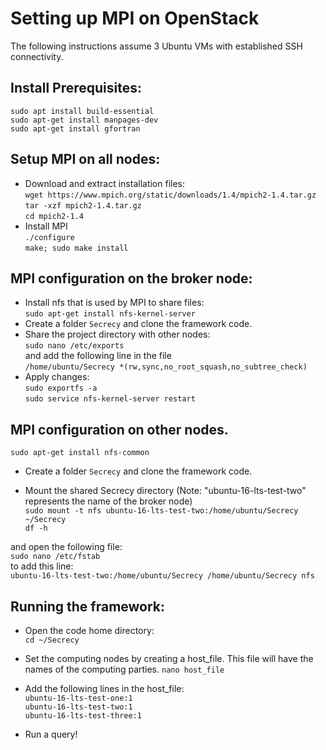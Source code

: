 #  Setting up MPI on OpenStack
The following instructions assume 3 Ubuntu VMs with established SSH connectivity.

## Install Prerequisites:
`sudo apt install build-essential`  
`sudo apt-get install manpages-dev`  
`sudo apt-get install gfortran`  

## Setup MPI on all nodes:
- Download and extract installation files:  
`wget https://www.mpich.org/static/downloads/1.4/mpich2-1.4.tar.gz`  
`tar -xzf mpich2-1.4.tar.gz`  
`cd mpich2-1.4`  
- Install MPI  
`./configure`  
`make; sudo make install`  

## MPI configuration on the broker node:
- Install nfs that is used by MPI to share files:  
`sudo apt-get install nfs-kernel-server`
- Create a folder `Secrecy` and clone the framework code.
- Share the project directory with other nodes:  
`sudo nano /etc/exports`  
and add the following line in the file  
`/home/ubuntu/Secrecy *(rw,sync,no_root_squash,no_subtree_check)`  
- Apply changes:  
`sudo exportfs -a`  
`sudo service nfs-kernel-server restart`  

## MPI configuration on other nodes.
`sudo apt-get install nfs-common`  

- Create a folder `Secrecy` and clone the framework code.  

- Mount the shared Secrecy directory (Note: "ubuntu-16-lts-test-two" represents the name of the broker node)  
`sudo mount -t nfs ubuntu-16-lts-test-two:/home/ubuntu/Secrecy ~/Secrecy`  
`df -h`  

and open the following file:  
`sudo nano /etc/fstab`  
to add this line:  
`ubuntu-16-lts-test-two:/home/ubuntu/Secrecy /home/ubuntu/Secrecy nfs`  


## Running the framework:
- Open the code home directory:  
`cd ~/Secrecy`  
- Set the computing nodes by creating a host_file. This file will have the names of the computing parties.
`nano host_file`  
- Add the following lines in the host_file:  
`ubuntu-16-lts-test-one:1`  
`ubuntu-16-lts-test-two:1`  
`ubuntu-16-lts-test-three:1`  

- Run a query!
